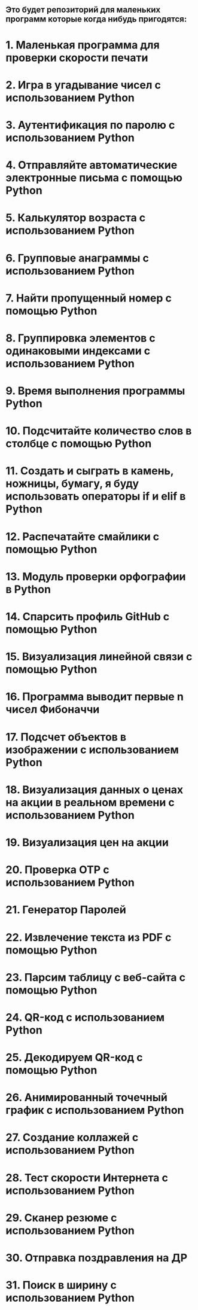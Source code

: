 ## Это будет репозиторий для маленьких программ которые когда нибудь пригодятся:
# 1. Маленькая программа для проверки скорости печати 
# 2. Игра в угадывание чисел с использованием Python
# 3. Аутентификация по паролю с использованием Python
# 4. Отправляйте автоматические электронные письма с помощью Python
# 5. Калькулятор возраста с использованием Python
# 6. Групповые анаграммы с использованием Python
# 7. Найти пропущенный номер с помощью Python
# 8. Группировка элементов с одинаковыми индексами с использованием Python
# 9. Время выполнения программы Python
# 10. Подсчитайте количество слов в столбце с помощью Python
# 11. Cоздать и сыграть в камень, ножницы, бумагу, я буду использовать операторы if и elif в Python
# 12. Распечатайте смайлики с помощью Python
# 13. Модуль проверки орфографии в Python
# 14. Спарсить профиль GitHub с помощью Python
# 15. Визуализация линейной связи с помощью Python
# 16. Программа выводит первые n чисел Фибоначчи
# 17. Подсчет объектов в изображении с использованием Python
# 18. Визуализация данных о ценах на акции в реальном времени с использованием Python
# 19. Bизуализация цен на акции
# 20. Проверка OTP с использованием Python
# 21. Генератор Паролей
# 22. Извлечение текста из PDF с помощью Python
# 23. Парсим таблицу с веб-сайта с помощью Python
# 24. QR-код с использованием Python
# 25. Декодируем QR-код с помощью Python
# 26. Анимированный точечный график с использованием Python
# 27. Создание коллажей с использованием Python
# 28. Тест скорости Интернета с использованием Python
# 29. Сканер резюме с использованием Python
# 30. Отправка поздравления на ДР
# 31. Поиск в ширину с использованием Python
#